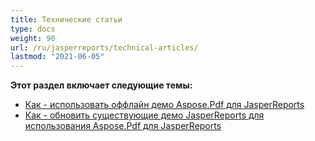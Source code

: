 ```yaml
---
title: Технические статьи
type: docs
weight: 90
url: /ru/jasperreports/technical-articles/
lastmod: "2021-06-05"
---
```


**Этот раздел включает следующие темы:**

- [Как - использовать оффлайн демо Aspose.Pdf для JasperReports](/pdf/ru/jasperreports/how-to-use-aspose-pdf-for-jasperreports-offline-demos/)
- [Как - обновить существующие демо JasperReports для использования Aspose.Pdf для JasperReports](/pdf/ru/jasperreports/how-to-update-existing-jasperreports-demos-to-use-aspose-pdf-for-jasperreports/)